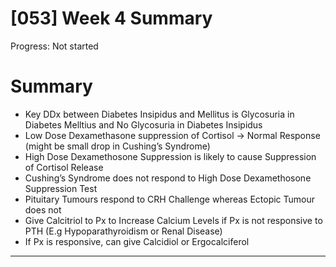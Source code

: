 # [053] Week 4 Summary

Progress: Not started

# Summary

- Key DDx between Diabetes Insipidus and Mellitus is Glycosuria in Diabetes Melltius and No Glycosuria in Diabetes Insipidus
- Low Dose Dexamethasone suppression of Cortisol → Normal Response (might be small drop in Cushing’s Syndrome)
- High Dose Dexamethosone Suppression is likely to cause Suppression of Cortisol Release
- Cushing’s Syndrome does not respond to High Dose Dexamethosone Suppression Test
- Pituitary Tumours respond to CRH Challenge whereas Ectopic Tumour does not
- Give Calcitriol to Px to Increase Calcium Levels if Px is not responsive to PTH (E.g Hypoparathyroidism or Renal Disease)
- If Px is responsive, can give Calcidiol or Ergocalciferol

---